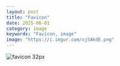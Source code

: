 ```yaml
---
layout: post
title: "Favicon"
date: 2025-06-01
category: image
keywords: "Favicon, image"
image: "https://i.imgur.com/xjSAkdE.png"
---
```

<img src="https://i.imgur.com/xjSAkdE.png" alt="favicon 32px">